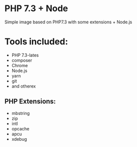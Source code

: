 # PHP 7.3 + Node

Simple image based on PHP7.3 with some extensions + Node.js

# Tools included:
* PHP 7.3-lates
* composer
* Chrome
* Node.js
* yarn
* git
* and otherex

## PHP Extensions:
* mbstring
* zip
* intl
* opcache
* apcu
* xdebug
